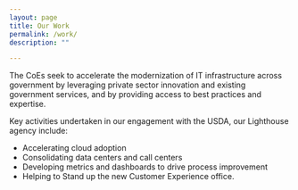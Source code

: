 ```yaml
---
layout: page
title: Our Work
permalink: /work/
description: ""

---
```


<div class="deck">The CoEs seek to accelerate the modernization of IT infrastructure across government by leveraging private sector innovation and existing government services, and by providing access to best practices and expertise.</div>

Key activities undertaken in our engagement with the USDA, our Lighthouse agency include:

- Accelerating cloud adoption
- Consolidating data centers and call centers
- Developing metrics and dashboards to drive process improvement
- Helping to Stand up the new Customer Experience office.
